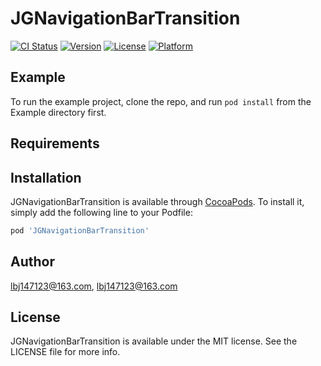 # JGNavigationBarTransition

[![CI Status](https://img.shields.io/travis/lbj147123@163.com/JGNavigationBarTransition.svg?style=flat)](https://travis-ci.org/lbj147123@163.com/JGNavigationBarTransition)
[![Version](https://img.shields.io/cocoapods/v/JGNavigationBarTransition.svg?style=flat)](https://cocoapods.org/pods/JGNavigationBarTransition)
[![License](https://img.shields.io/cocoapods/l/JGNavigationBarTransition.svg?style=flat)](https://cocoapods.org/pods/JGNavigationBarTransition)
[![Platform](https://img.shields.io/cocoapods/p/JGNavigationBarTransition.svg?style=flat)](https://cocoapods.org/pods/JGNavigationBarTransition)

## Example

To run the example project, clone the repo, and run `pod install` from the Example directory first.

## Requirements

## Installation

JGNavigationBarTransition is available through [CocoaPods](https://cocoapods.org). To install
it, simply add the following line to your Podfile:

```ruby
pod 'JGNavigationBarTransition'
```

## Author

lbj147123@163.com, lbj147123@163.com

## License

JGNavigationBarTransition is available under the MIT license. See the LICENSE file for more info.
